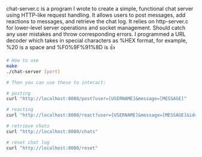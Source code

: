 chat-server.c is a program I wrote to create a simple, functional chat server using HTTP-like request handling. It allows users to post messages, add reactions to messages, and retrieve the chat log. It relies on http-server.c for lower-level server operations and socket management. Should catch any user mistakes and throw corresponding errors. I programmed a URL decoder which takes in special characters as %HEX format, for example, %20 is a space and %F0%9F%91%8D is 👍

```bash
# How to use
make
./chat-server [port]

# Then you can use these to interact:

# posting
curl "http://localhost:8080/post?user=[USERNAME]&message=[MESSAGE]" 

# reacting
curl "http://localhost:8080/react?user=[USERNAME]&message=[MESSAGE]&id=[ID_NUMBER]"

# retrieve chats
curl "http://localhost:8080/chats"

# reset chat log
curl "http://localhost:8080/reset"
```